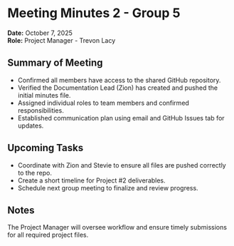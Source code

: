 # Meeting Minutes 2 - Group 5
**Date:** October 7, 2025  
**Role:** Project Manager - Trevon Lacy

## Summary of Meeting
- Confirmed all members have access to the shared GitHub repository.  
- Verified the Documentation Lead (Zion) has created and pushed the initial minutes file.  
- Assigned individual roles to team members and confirmed responsibilities.  
- Established communication plan using email and GitHub Issues tab for updates.  

## Upcoming Tasks
- Coordinate with Zion and Stevie to ensure all files are pushed correctly to the repo.  
- Create a short timeline for Project #2 deliverables.  
- Schedule next group meeting to finalize and review progress.  

## Notes
The Project Manager will oversee workflow and ensure timely submissions for all required project files.
